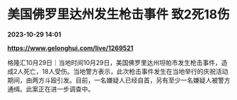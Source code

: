 # 美国佛罗里达州发生枪击事件 致2死18伤

**2023-10-29 14:01**

**https://www.gelonghui.com/live/1269521**

格隆汇10月29日｜当地时间10月29日，美国佛罗里达州坦帕市发生枪击事件，造成2人死亡，18人受伤。当地警方表示，此次枪击事件发生在当地举行的庆祝活动期间，由两方斗殴引发。目前，一名嫌疑人已经自首，另有至少一名嫌疑人被警方通缉。此案正在进一步调查中。